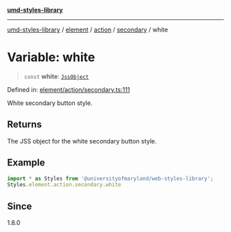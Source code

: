 [**umd-styles-library**](../../../../../../README.md)

***

[umd-styles-library](../../../../../../modules.md) / [element](../../../../../README.md) / [action](../../../README.md) / [secondary](../README.md) / white

# Variable: white

> `const` **white**: [`JssObject`](../../../../../../utilities/namespaces/transform/type-aliases/JssObject.md)

Defined in: [element/action/secondary.ts:111](https://github.com/UMD-Digital/design-system/blob/ed6189804bf5f4c4fcbe5325b54aac33ac48d614/packages/styles/source/element/action/secondary.ts#L111)

White secondary button style.

## Returns

The JSS object for the white secondary button style.

## Example

```typescript
import * as Styles from '@universityofmaryland/web-styles-library';
Styles.element.action.secondary.white
```

## Since

1.8.0
